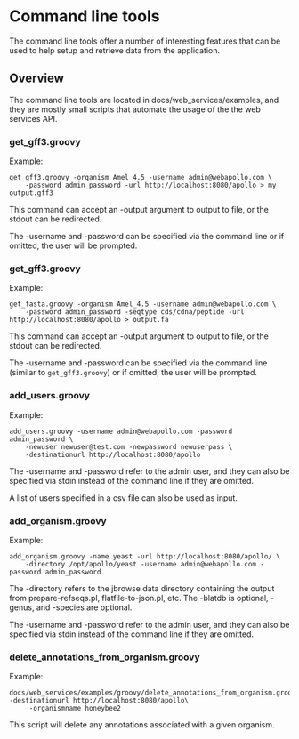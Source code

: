 # Command line tools

The command line tools offer a number of interesting features that can be used to help setup and retrieve data from the
application.


## Overview


The command line tools are located in docs/web_services/examples, and they are mostly small scripts that automate the
usage of the the web services API.

### get_gff3.groovy

Example:

``` 
get_gff3.groovy -organism Amel_4.5 -username admin@webapollo.com \
    -password admin_password -url http://localhost:8080/apollo > my output.gff3
```
This command can accept an -output argument to output to file, or the stdout can be redirected.

The -username and -password can be specified via the command line or if omitted, the user will be prompted.

### get_gff3.groovy

Example:

``` 
get_fasta.groovy -organism Amel_4.5 -username admin@webapollo.com \                                                      
    -password admin_password -seqtype cds/cdna/peptide -url http://localhost:8080/apollo > output.fa
```
This command can accept an -output argument to output to file, or the stdout can be redirected.   

The -username and -password can be specified via the command line (similar to `get_gff3.groovy`) or if omitted, the user
will be prompted.

### add_users.groovy


Example:

``` 
add_users.groovy -username admin@webapollo.com -password admin_password \
    -newuser newuser@test.com -newpassword newuserpass \
    -destinationurl http://localhost:8080/apollo
```

The -username and -password refer to the admin user, and they can also be specified via stdin instead of the command
line if they are omitted.

A list of users specified in a csv file can also be used as input.

### add_organism.groovy


Example:

``` 
add_organism.groovy -name yeast -url http://localhost:8080/apollo/ \
    -directory /opt/apollo/yeast -username admin@webapollo.com -password admin_password
```


The -directory refers to the jbrowse data directory containing the output from prepare-refseqs.pl, flatfile-to-json.pl,
etc. The -blatdb is optional, -genus, and -species are optional.

The -username and -password refer to the admin user, and they can also be specified via stdin instead of the command
line if they are omitted.


### delete_annotations_from_organism.groovy

Example:

```
docs/web_services/examples/groovy/delete_annotations_from_organism.groovy  -destinationurl http://localhost:8080/apollo\
     -organismname honeybee2
```

This script will delete any annotations associated with a given organism.



